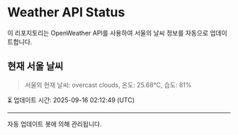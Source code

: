 
# Weather API Status

이 리포지토리는 OpenWeather API를 사용하여 서울의 날씨 정보를 자동으로 업데이트합니다.

## 현재 서울 날씨
> 서울의 현재 날씨: overcast clouds, 온도: 25.68°C, 습도: 81%

⏳ 업데이트 시간: 2025-09-16 02:12:49 (UTC)

---
자동 업데이트 봇에 의해 관리됩니다.
